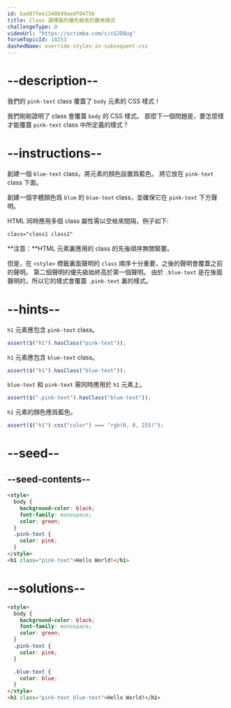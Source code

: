 ```yaml
---
id: bad87fee1348bd9aedf04756
title: Class 選擇器的優先級高於繼承樣式
challengeType: 0
videoUrl: "https://scrimba.com/c/cGJDQug"
forumTopicId: 18253
dashedName: override-styles-in-subsequent-css
---
```


# --description--

我們的 `pink-text` class 覆蓋了 `body` 元素的 CSS 樣式！

我們剛剛證明了 class 會覆蓋 `body` 的 CSS 樣式。 那麼下一個問題是，要怎麼樣才能覆蓋 `pink-text` class 中所定義的樣式？

# --instructions--

創建一個 `blue-text` class，將元素的顏色設置爲藍色。 將它放在 `pink-text` class 下面。

創建一個字體顏色爲 `blue` 的 `blue-text` class，並確保它在 `pink-text` 下方聲明。

HTML 同時應用多個 class 屬性需以空格來間隔，例子如下:

```html
class="class1 class2"
```

**注意：**HTML 元素裏應用的 class 的先後順序無關緊要。

但是，在 `<style>` 標籤裏面聲明的 `class` 順序十分重要，之後的聲明會覆蓋之前的聲明。 第二個聲明的優先級始終高於第一個聲明。 由於 `.blue-text` 是在後面聲明的，所以它的樣式會覆蓋 `.pink-text` 裏的樣式。

# --hints--

`h1` 元素應包含 `pink-text` class。

```js
assert($("h1").hasClass("pink-text"));
```

`h1` 元素應包含 `blue-text` class。

```js
assert($("h1").hasClass("blue-text"));
```

`blue-text` 和 `pink-text` 需同時應用於 `h1` 元素上。

```js
assert($(".pink-text").hasClass("blue-text"));
```

`h1` 元素的顏色應爲藍色。

```js
assert($("h1").css("color") === "rgb(0, 0, 255)");
```

# --seed--

## --seed-contents--

```html
<style>
  body {
    background-color: black;
    font-family: monospace;
    color: green;
  }
  .pink-text {
    color: pink;
  }
</style>
<h1 class="pink-text">Hello World!</h1>
```

# --solutions--

```html
<style>
  body {
    background-color: black;
    font-family: monospace;
    color: green;
  }
  .pink-text {
    color: pink;
  }

  .blue-text {
    color: blue;
  }
</style>
<h1 class="pink-text blue-text">Hello World!</h1>
```
